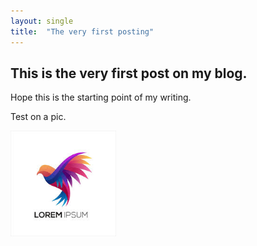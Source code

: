 ```yaml
---
layout: single
title:  "The very first posting"
---
```


## This is the very first post on my blog. 

Hope this is the starting point of my writing.

Test on a pic.

<img src="../images/test.jpeg" alt="test" style="zoom: 75%;" />

